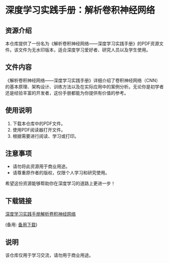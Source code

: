 # 深度学习实践手册：解析卷积神经网络

## 资源介绍

本仓库提供了一份名为《解析卷积神经网络——深度学习实践手册》的PDF资源文件。该文件为无水印版本，适合深度学习爱好者、研究人员以及学生使用。

## 文件内容

《解析卷积神经网络——深度学习实践手册》详细介绍了卷积神经网络（CNN）的基本原理、架构设计、训练方法以及在实际应用中的案例分析。无论你是初学者还是经验丰富的开发者，这份手册都能为你提供有价值的参考。

## 使用说明

1. 下载本仓库中的PDF文件。
2. 使用PDF阅读器打开文件。
3. 根据需要进行阅读、学习或打印。

## 注意事项

- 请勿将此资源用于商业用途。
- 请尊重原作者的版权，仅限个人学习和研究使用。

希望这份资源能够帮助你在深度学习的道路上更进一步！

## 下载链接
[深度学习实践手册解析卷积神经网络](https://pan.quark.cn/s/7a8be06b0ada) 

(备用: [备用下载](https://pan.baidu.com/s/1Pe9BtMe_wpE-OVs58vV6UA?pwd=1234))

## 说明

该仓库仅用于学习交流，请勿用于商业用途。
